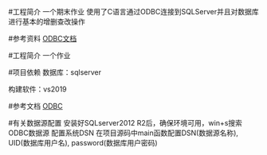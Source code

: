 #工程简介
一个期末作业
使用了C语言通过ODBC连接到SQLServer并且对数据库进行基本的增删查改操作

#参考资料
[ODBC文档](https://docs.microsoft.com/zh-cn/sql/odbc/reference/sample-odbc-program?view=sql-server-ver15)

#工程简介
一个作业


#项目依赖
数据库：sqlserver

构建软件：vs2019


#参考文档
[ODBC](https://docs.microsoft.com/zh-cn/sql/odbc/reference/syntax/odbc-api-reference?view=sql-server-ver15)


#有关数据源配置
安装好SQLserver2012 R2后，确保环境可用，win+s搜索ODBC数据源
配置系统DSN
在项目源码中main函数配置DSN(数据源名称), UID(数据库用户名), password(数据库用户密码)